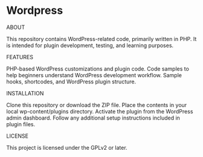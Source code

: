 # Wordpress

ABOUT

This repository contains WordPress-related code, primarily written in PHP. It is intended for plugin development, testing, and learning purposes.

FEATURES

PHP-based WordPress customizations and plugin code.
Code samples to help beginners understand WordPress development workflow.
Sample hooks, shortcodes, and WordPress plugin structure.


INSTALLATION

Clone this repository or download the ZIP file.
Place the contents in your local wp-content/plugins directory.
Activate the plugin from the WordPress admin dashboard.
Follow any additional setup instructions included in plugin files.


LICENSE

This project is licensed under the GPLv2 or later.


